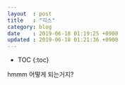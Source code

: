 ```yaml
---
layout  : post
title   : "긱스"
category: blog
date    : 2019-06-18 01:19:25 +0900
updated : 2019-06-18 01:21:36 +0900
---
```

* TOC
{:toc}

hmmm 어떻게 되는거지?


